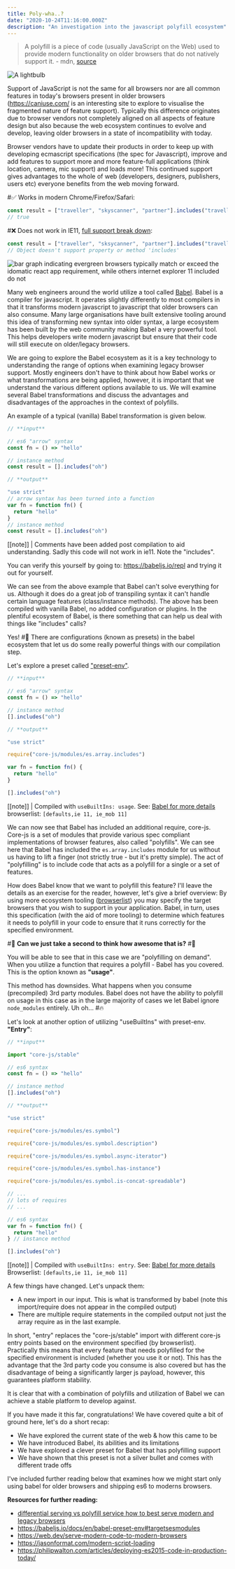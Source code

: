 ```yaml
---
title: Poly-wha..?
date: "2020-10-24T11:16:00.000Z"
description: "An investigation into the javascript polyfill ecosystem"
---
```


> A polyfill is a piece of code (usually JavaScript on the Web) used to provide modern functionality on older browsers that do not natively support it. - mdn, [source](https://developer.mozilla.org/en-US/docs/Glossary/Polyfill)

![A lightbulb](./lightbulb.jpg "Photo by [@jdiegoph](https://unsplash.com/@jdiegoph?utm_source=unsplash&utm_medium=referral&utm_content=creditCopyText) on [Unsplash](https://unsplash.com/s/photos/thinking?utm_source=unsplash&utm_medium=referral&utm_content=creditCopyText)")

Support of JavaScript is not the same for all browsers nor are all common features in today's browsers present in older browsers (https://caniuse.com/ is an interesting site to explore to visualise the fragmented nature of feature support). Typically this difference originates due to browser vendors not completely aligned on all aspects of feature design but also because the web ecosystem continues to evolve and develop, leaving older browsers in a state of incompatibility with today.

Browser vendors have to update their products in order to keep up with developing ecmascript specifications (the spec for Javascript), improve and add features to support more and more feature-full applications (think location, camera, mic support) and loads more! This continued support gives advantages to the whole of web (developers, designers, publishers, users etc) everyone benefits from the web moving forward.

#:white_check_mark: Works in modern Chrome/Firefox/Safari:

```js
const result = ["traveller", "skyscanner", "partner"].includes("traveller")
// true
```

#:x: Does not work in IE11, [full support break down](https://caniuse.com/array-includes):

```js
const result = ["traveller", "sksycanner", "partner"].includes("traveller")
// Object doesn't support property or method 'includes'
```

![bar graph indicating evergreen browsers typically match or exceed the idomatic react app requirement, while others internet explorer 11 included do not](./fig1.png "The typical feature landscape found in web development")

Many web engineers around the world utilize a tool called [Babel](https://babeljs.io/). Babel is a compiler for javascript. It operates slightly differently to most compilers in that it transforms modern javascript to javascript that older browsers can also consume. Many large organisations have built extensive tooling around this idea of transforming new syntax into older syntax, a large ecosystem has been built by the web community making Babel a very powerful tool. This helps developers write modern javascript but ensure that their code will still execute on older/legacy browsers.

We are going to explore the Babel ecosystem as it is a key technology to understanding the range of options when examining legacy browser support. Mostly engineers don't have to think about how Babel works or what transformations are being applied, however, it is important that we understand the various different options available to us. We will examine several Babel transformations and discuss the advantages and disadvantages of the approaches in the context of polyfills.

An example of a typical (vanilla) Babel transformation is given below.

```js
// **input**

// es6 "arrow" syntax
const fn = () => "hello"

// instance method
const result = [].includes("oh")
```

```js
// **output**

"use strict"
// arrow syntax has been turned into a function
var fn = function fn() {
  return "hello"
}
// instance method
const result = [].includes("oh")
```

[[note]]
| Comments have been added post compilation to aid understanding. Sadly this code will not work in ie11. Note the "includes".

You can verify this yourself by going to: https://babeljs.io/repl and trying it out for yourself.

We can see from the above example that Babel can't solve everything for us. Although it does do a great job of transpiling syntax it can't handle certain language features (class/instance methods). The above has been compiled with vanilla Babel, no added configuration or plugins. In the plentiful ecosystem of Babel, is there something that can help us deal with things like "includes" calls?

Yes! #:tada: There are configurations (known as presets) in the babel ecosystem that let us do some really powerful things with our compilation step.

Let's explore a preset called ["preset-env"](https://babeljs.io/docs/en/babel-preset-env).

```js
// **input**

// es6 "arrow" syntax
const fn = () => "hello"

// instance method
[].includes("oh")
```

```js
// **output**

"use strict"

require("core-js/modules/es.array.includes")

var fn = function fn() {
  return "hello"
}

[].includes("oh")
```

[[note]]
| Compiled with `useBuiltIns: usage`. See: [Babel for more details](https://babeljs.io/docs/en/babel-preset-env#usebuiltins) browserlist: `[defaults,ie 11, ie_mob 11]`

We can now see that Babel has included an additional require, core-js. Core-js is a set of modules that provide various spec compliant implementations of browser features, also called "polyfills". We can see here that Babel has included the `es.array.includes` module for us without us having to lift a finger (not strictly true - but it's pretty simple). The act of "polyfilling" is to include code that acts as a polyfill for a single or a set of features.

How does Babel know that we want to polyfill this feature? I'll leave the details as an exercise for the reader, however, let's give a brief overview: By using more ecosystem tooling ([browserlist](https://github.com/browserslist/browserslist)) you may specify the target browsers that you wish to support in your application. Babel, in turn, uses this specification (with the aid of more tooling) to determine which features it needs to polyfill in your code to ensure that it runs correctly for the specified environment.

#:clap: **Can we just take a second to think how awesome that is?** #:clap:

You will be able to see that in this case we are "polyfilling on demand". When you utilize a function that requires a polyfill - Babel has you covered. This is the option known as **"usage"**.

This method has downsides. What happens when you consume (precompiled) 3rd party modules. Babel does not have the ability to polyfill on usage in this case as in the large majority of cases we let Babel ignore `node_modules` entirely. Uh oh... #:fire:

Let's look at another option of utilizing "useBuiltIns" with preset-env. **"Entry"**:

```js
// **input**

import "core-js/stable"

// es6 syntax
const fn = () => "hello"

// instance method
[].includes("oh")
```

```js
// **output**

"use strict"

require("core-js/modules/es.symbol")

require("core-js/modules/es.symbol.description")

require("core-js/modules/es.symbol.async-iterator")

require("core-js/modules/es.symbol.has-instance")

require("core-js/modules/es.symbol.is-concat-spreadable")

// ...
// lots of requires
// ...

// es6 syntax
var fn = function fn() {
  return "hello"
} // instance method

[].includes("oh")
```

[[note]]
| Compiled with `useBuiltIns: entry`. See: [Babel for more details](https://babeljs.io/docs/en/babel-preset-env#usebuiltins) Browserlist: `[defaults,ie 11, ie_mob 11]`

A few things have changed. Let's unpack them:

- A new import in our input. This is what is transformed by babel (note this import/require does not appear in the compiled output)
- There are multiple require statements in the compiled output not just the array require as in the last example.

In short, "entry" replaces the "core-js/stable" import with different core-js entry points based on the environment specified (by browserlist). Practically this means that every feature that needs polyfilled for the specified environment is included (whether you use it or not). This has the advantage that the 3rd party code you consume is also covered but has the disadvantage of being a significantly larger js payload, however, this guarantees platform stability.

It is clear that with a combination of polyfills and utilization of Babel we can achieve a stable platform to develop against.

If you have made it this far, congratulations!
We have covered quite a bit of ground here, let's do a short recap:

- We have explored the current state of the web & how this came to be
- We have introduced Babel, its abilities and its limitations
- We have explored a clever preset for Babel that has polyfilling support
- We have shown that this preset is not a silver bullet and comes with different trade offs

I've included further reading below that examines how we might start only using babel for older browsers and shipping es6 to moderns browsers.

**Resources for further reading:**

- [differential serving vs polyfill service how to best serve modern and legacy browsers](https://medium.com/@imdongchen/differential-serving-vs-polyfill-service-how-to-best-serve-modern-and-legacy-browsers-e5bb40ba73e8)
- https://babeljs.io/docs/en/babel-preset-env#targetsesmodules
- https://web.dev/serve-modern-code-to-modern-browsers
- https://jasonformat.com/modern-script-loading
- https://philipwalton.com/articles/deploying-es2015-code-in-production-today/
